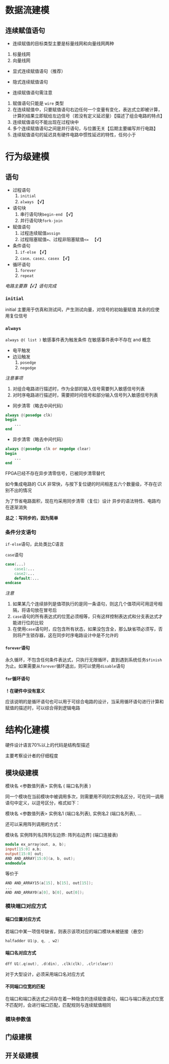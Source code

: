 # 数据流建模

## 连续赋值语句

- 连续赋值的目标类型主要是标量线网和向量线网两种

1. 标量线网
2. 向量线网

- 显式连续赋值语句（推荐）

- 隐式连续赋值语句

- 连续赋值语句需注意

1. 赋值语句只能是 `wire` 类型
2. 在连续赋值中，只要赋值语句右边任何一个变量有变化，表达式立即被计算，计算的结果立即赋给左边信号（若没有定义延迟量）【描述了组合电路的特点】
3. 连续赋值语句不能出现在过程块中
4. 多个连续赋值语句之间是并行语句，与位置无关【后期主要编写并行电路】
5. 连续赋值语句的延迟具有硬件电路中惯性延迟的特性，任何小于

# 行为级建模

## 语句

- 过程语句
	1. `initial`
	2. `always`  【√】
- 语句块
	1. 串行语句块`begin-end`  【√】
	2. 并行语句块`fork-join`
- 赋值语句
	1. 过程连续赋值`assign`
	2. 过程阻塞赋值`=`、过程非阻塞赋值`<= ` 【√】
- 条件语句
	1. `if-else`  【√】
	2. `case、casez、casex`  【√】
- 循环语句
	1. `forever`
	2. `repeat`

_电路主要靠【√】语句完成_

### `initial`

initial 主要用于仿真和测试间，产生测试向量，对信号的初始量赋值
其余的应使用复位信号

### `always`

`always @( list )`
敏感事件表为触发条件
在敏感事件表中不存在 and 概念

- 电平触发
- 边沿触发
	1. `posedge`
	2. `negedge`

_注意事项_
1. 对组合电路进行描述时，作为全部的输入信号需要列入敏感信号列表
2. 对时序电路进行描述时，需要把时间信号和部分输入信号列入敏感信号列表

- 同步清零（略去中间代码）
```verilog
always @(posedge clk)
begin
	...
end
```

- 异步清零（略去中间代码）
```verilog
always @(posedge clk or negedge clear)
begin
	...
end
```

FPGA已经不存在异步清零信号，已被同步清零替代

如今集成电路的 CLK 非常快，与按下复位键的时间相差五六个数量级，不存在识别不出的情况

为了节省电路面积，现在均采用同步清零（复位）设计
异步的语法特性、电路均在逐渐消失

**总之：写同步的，因为简单**

### 条件分支语句

`if-else`语句，此处类比C语言

`case`语句
```verilog
case(...)
	case1:...
	case2:...
	default:...
endcase
```
_注意_
1. 如果某几个连续排列是值项执行的是同一条语句，则这几个值项间可用逗号相隔，将语句放在冒号后
2. `case`语句的所有表达式的位宽必须相等，只有这样控制表达式和分支表达式才能进行位的比较
3. 在使用`case`语句时，应包含所有状态，如果没包含全，那么缺省项必须写，否则将产生锁存器，这在同步时序电路设计中是不允许的

#### `forever`语句

永久循环，不包含任何条件表达式，只执行无限循环，直到遇到系统任务`$finish`为止。如果需要从`forever`循环退出，则可以使用`disable`语句

#### `for`循环语句

**！在硬件中没有意义**

应该说明的是循环语句也可以用于可综合电路的设计，当采用循环语句进行计算和赋值的描述时，可以综合得到逻辑电路

# 结构化建模

硬件设计语言70%以上的代码是结构型描述

主要考察设计者的仔细程度

## 模块级建模

模块名  <参数值列表>  实例名  ( 端口名列表 )

同一个模块在当前模块中被调用多次，则需要用不同的实例名区分，可在同一调用语句中定义，以逗号区分，格式如下：

模块名  <参数值列表>  实例名1  (端口名列表), 实例名2  (端口名列表), ...

还可以采用阵列调用的方式：

模块名 实例阵列名[阵列左边界: 阵列右边界]  (端口连接表)

```verilog
module ex_array(out, a, b);
input[15:0] a,b;
output[15:0] out;
AND AND_ARRAY[15:0](a, b, out);
endmodule
```

等价于

```verilog
AND AND_ARRAY15(a[15], b[15], out[15]);
...
AND AND_ARRAY0(a[0], b[0], out[0]);
```

### 模块端口对应方式

#### 端口位置对应方式

若端口中某一项信号缺省，则表示该项对应的端口模块未被链接（悬空）

```verilog
halfadder U1(p, q, , w2)
```

#### 端口名对应方式

```verilog
dff U1(.q(out), .d(din), .clk(clk), .clr(clear))
```

对于大型设计，必须采用端口名对应方式

#### 不同端口位宽的匹配

在端口和端口表达式之间存在着一种隐含的连续赋值语句，端口与端口表达式位宽不匹配时，会进行端口匹配，匹配规则与连续赋值相同

### 模块参数值

## 门级建模

## 开关级建模
